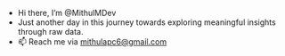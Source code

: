 - Hi there, I’m @MithulMDev
- Just another day in this journey towards exploring meaningful insights through raw data.
- 📫 Reach me via mithulapc6@gmail.com

<!---
MithulMDev/MithulMDev is a ✨ special ✨ repository because its `README.md` (this file) appears on your GitHub profile.
You can click the Preview link to take a look at your changes.
--->
